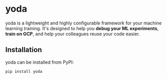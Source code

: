 # yoda
yoda is a lightweight and highly configurable framework for your machine learning training. It's designed to help you **debug your ML experiments**, **train on GCP**, and help your colleagues reuse your code easier.

## Installation

yoda can be installed from PyPI:

    pip install yoda
